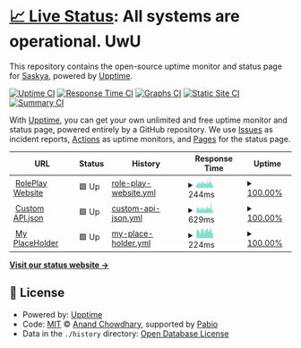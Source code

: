 # [📈 Live Status](https://status.e-girl.eu.org): <!--live status--> **All systems are operational. UwU**

This repository contains the open-source uptime monitor and status page for [Saskya](https://byfrench.github.io), powered by [Upptime](https://github.com/upptime/upptime).

[![Uptime CI](https://github.com/byFrench/status-uptime/workflows/Uptime%20CI/badge.svg)](https://github.com/byFrench/status-uptime/actions?query=workflow%3A%22Uptime+CI%22)
[![Response Time CI](https://github.com/byFrench/status-uptime/workflows/Response%20Time%20CI/badge.svg)](https://github.com/byFrench/status-uptime/actions?query=workflow%3A%22Response+Time+CI%22)
[![Graphs CI](https://github.com/byFrench/status-uptime/workflows/Graphs%20CI/badge.svg)](https://github.com/byFrench/status-uptime/actions?query=workflow%3A%22Graphs+CI%22)
[![Static Site CI](https://github.com/byFrench/status-uptime/workflows/Static%20Site%20CI/badge.svg)](https://github.com/byFrench/status-uptime/actions?query=workflow%3A%22Static+Site+CI%22)
[![Summary CI](https://github.com/byFrench/status-uptime/workflows/Summary%20CI/badge.svg)](https://github.com/byFrench/status-uptime/actions?query=workflow%3A%22Summary+CI%22)

With [Upptime](https://upptime.js.org), you can get your own unlimited and free uptime monitor and status page, powered entirely by a GitHub repository. We use [Issues](https://github.com/byFrench/status-uptime/issues) as incident reports, [Actions](https://github.com/byFrench/status-uptime/actions) as uptime monitors, and [Pages](https://status.e-girl.eu.org) for the status page.

<!--start: status pages-->
<!-- This summary is generated by Upptime (https://github.com/upptime/upptime) -->
<!-- Do not edit this manually, your changes will be overwritten -->
<!-- prettier-ignore -->
| URL | Status | History | Response Time | Uptime |
| --- | ------ | ------- | ------------- | ------ |
| <img alt="" src="https://status.e-girl.eu.org/custom/img/status_favicon/roleplay.ico" height="13"> [RolePlay Website](https://rp.french.eu.org/ping) | 🟩 Up | [role-play-website.yml](https://github.com/byFrench/status-uptime/commits/HEAD/history/role-play-website.yml) | <details><summary><img alt="Response time graph" src="./graphs/role-play-website/response-time-week.png" height="20"> 244ms</summary><br><a href="https://status.e-girl.eu.org/history/role-play-website"><img alt="Response time 244" src="https://img.shields.io/endpoint?url=https%3A%2F%2Fraw.githubusercontent.com%2FbyFrench%2Fstatus-uptime%2FHEAD%2Fapi%2Frole-play-website%2Fresponse-time.json"></a><br><a href="https://status.e-girl.eu.org/history/role-play-website"><img alt="24-hour response time 246" src="https://img.shields.io/endpoint?url=https%3A%2F%2Fraw.githubusercontent.com%2FbyFrench%2Fstatus-uptime%2FHEAD%2Fapi%2Frole-play-website%2Fresponse-time-day.json"></a><br><a href="https://status.e-girl.eu.org/history/role-play-website"><img alt="7-day response time 244" src="https://img.shields.io/endpoint?url=https%3A%2F%2Fraw.githubusercontent.com%2FbyFrench%2Fstatus-uptime%2FHEAD%2Fapi%2Frole-play-website%2Fresponse-time-week.json"></a><br><a href="https://status.e-girl.eu.org/history/role-play-website"><img alt="30-day response time 244" src="https://img.shields.io/endpoint?url=https%3A%2F%2Fraw.githubusercontent.com%2FbyFrench%2Fstatus-uptime%2FHEAD%2Fapi%2Frole-play-website%2Fresponse-time-month.json"></a><br><a href="https://status.e-girl.eu.org/history/role-play-website"><img alt="1-year response time 244" src="https://img.shields.io/endpoint?url=https%3A%2F%2Fraw.githubusercontent.com%2FbyFrench%2Fstatus-uptime%2FHEAD%2Fapi%2Frole-play-website%2Fresponse-time-year.json"></a></details> | <details><summary><a href="https://status.e-girl.eu.org/history/role-play-website">100.00%</a></summary><a href="https://status.e-girl.eu.org/history/role-play-website"><img alt="All-time uptime 100.00%" src="https://img.shields.io/endpoint?url=https%3A%2F%2Fraw.githubusercontent.com%2FbyFrench%2Fstatus-uptime%2FHEAD%2Fapi%2Frole-play-website%2Fuptime.json"></a><br><a href="https://status.e-girl.eu.org/history/role-play-website"><img alt="24-hour uptime 100.00%" src="https://img.shields.io/endpoint?url=https%3A%2F%2Fraw.githubusercontent.com%2FbyFrench%2Fstatus-uptime%2FHEAD%2Fapi%2Frole-play-website%2Fuptime-day.json"></a><br><a href="https://status.e-girl.eu.org/history/role-play-website"><img alt="7-day uptime 100.00%" src="https://img.shields.io/endpoint?url=https%3A%2F%2Fraw.githubusercontent.com%2FbyFrench%2Fstatus-uptime%2FHEAD%2Fapi%2Frole-play-website%2Fuptime-week.json"></a><br><a href="https://status.e-girl.eu.org/history/role-play-website"><img alt="30-day uptime 100.00%" src="https://img.shields.io/endpoint?url=https%3A%2F%2Fraw.githubusercontent.com%2FbyFrench%2Fstatus-uptime%2FHEAD%2Fapi%2Frole-play-website%2Fuptime-month.json"></a><br><a href="https://status.e-girl.eu.org/history/role-play-website"><img alt="1-year uptime 100.00%" src="https://img.shields.io/endpoint?url=https%3A%2F%2Fraw.githubusercontent.com%2FbyFrench%2Fstatus-uptime%2FHEAD%2Fapi%2Frole-play-website%2Fuptime-year.json"></a></details>
| <img alt="" src="https://status.e-girl.eu.org/custom/img/status_favicon/api.ico" height="13"> [Custom API.json](https://api.french.qc.lu/ping) | 🟩 Up | [custom-api-json.yml](https://github.com/byFrench/status-uptime/commits/HEAD/history/custom-api-json.yml) | <details><summary><img alt="Response time graph" src="./graphs/custom-api-json/response-time-week.png" height="20"> 629ms</summary><br><a href="https://status.e-girl.eu.org/history/custom-api-json"><img alt="Response time 629" src="https://img.shields.io/endpoint?url=https%3A%2F%2Fraw.githubusercontent.com%2FbyFrench%2Fstatus-uptime%2FHEAD%2Fapi%2Fcustom-api-json%2Fresponse-time.json"></a><br><a href="https://status.e-girl.eu.org/history/custom-api-json"><img alt="24-hour response time 638" src="https://img.shields.io/endpoint?url=https%3A%2F%2Fraw.githubusercontent.com%2FbyFrench%2Fstatus-uptime%2FHEAD%2Fapi%2Fcustom-api-json%2Fresponse-time-day.json"></a><br><a href="https://status.e-girl.eu.org/history/custom-api-json"><img alt="7-day response time 629" src="https://img.shields.io/endpoint?url=https%3A%2F%2Fraw.githubusercontent.com%2FbyFrench%2Fstatus-uptime%2FHEAD%2Fapi%2Fcustom-api-json%2Fresponse-time-week.json"></a><br><a href="https://status.e-girl.eu.org/history/custom-api-json"><img alt="30-day response time 629" src="https://img.shields.io/endpoint?url=https%3A%2F%2Fraw.githubusercontent.com%2FbyFrench%2Fstatus-uptime%2FHEAD%2Fapi%2Fcustom-api-json%2Fresponse-time-month.json"></a><br><a href="https://status.e-girl.eu.org/history/custom-api-json"><img alt="1-year response time 629" src="https://img.shields.io/endpoint?url=https%3A%2F%2Fraw.githubusercontent.com%2FbyFrench%2Fstatus-uptime%2FHEAD%2Fapi%2Fcustom-api-json%2Fresponse-time-year.json"></a></details> | <details><summary><a href="https://status.e-girl.eu.org/history/custom-api-json">100.00%</a></summary><a href="https://status.e-girl.eu.org/history/custom-api-json"><img alt="All-time uptime 100.00%" src="https://img.shields.io/endpoint?url=https%3A%2F%2Fraw.githubusercontent.com%2FbyFrench%2Fstatus-uptime%2FHEAD%2Fapi%2Fcustom-api-json%2Fuptime.json"></a><br><a href="https://status.e-girl.eu.org/history/custom-api-json"><img alt="24-hour uptime 100.00%" src="https://img.shields.io/endpoint?url=https%3A%2F%2Fraw.githubusercontent.com%2FbyFrench%2Fstatus-uptime%2FHEAD%2Fapi%2Fcustom-api-json%2Fuptime-day.json"></a><br><a href="https://status.e-girl.eu.org/history/custom-api-json"><img alt="7-day uptime 100.00%" src="https://img.shields.io/endpoint?url=https%3A%2F%2Fraw.githubusercontent.com%2FbyFrench%2Fstatus-uptime%2FHEAD%2Fapi%2Fcustom-api-json%2Fuptime-week.json"></a><br><a href="https://status.e-girl.eu.org/history/custom-api-json"><img alt="30-day uptime 100.00%" src="https://img.shields.io/endpoint?url=https%3A%2F%2Fraw.githubusercontent.com%2FbyFrench%2Fstatus-uptime%2FHEAD%2Fapi%2Fcustom-api-json%2Fuptime-month.json"></a><br><a href="https://status.e-girl.eu.org/history/custom-api-json"><img alt="1-year uptime 100.00%" src="https://img.shields.io/endpoint?url=https%3A%2F%2Fraw.githubusercontent.com%2FbyFrench%2Fstatus-uptime%2FHEAD%2Fapi%2Fcustom-api-json%2Fuptime-year.json"></a></details>
| <img alt="" src="https://status.e-girl.eu.org/custom/img/status_favicon/placeholder.ico" height="13"> [My PlaceHolder](https://placeholder.french.eu.org/ping) | 🟩 Up | [my-place-holder.yml](https://github.com/byFrench/status-uptime/commits/HEAD/history/my-place-holder.yml) | <details><summary><img alt="Response time graph" src="./graphs/my-place-holder/response-time-week.png" height="20"> 224ms</summary><br><a href="https://status.e-girl.eu.org/history/my-place-holder"><img alt="Response time 224" src="https://img.shields.io/endpoint?url=https%3A%2F%2Fraw.githubusercontent.com%2FbyFrench%2Fstatus-uptime%2FHEAD%2Fapi%2Fmy-place-holder%2Fresponse-time.json"></a><br><a href="https://status.e-girl.eu.org/history/my-place-holder"><img alt="24-hour response time 228" src="https://img.shields.io/endpoint?url=https%3A%2F%2Fraw.githubusercontent.com%2FbyFrench%2Fstatus-uptime%2FHEAD%2Fapi%2Fmy-place-holder%2Fresponse-time-day.json"></a><br><a href="https://status.e-girl.eu.org/history/my-place-holder"><img alt="7-day response time 224" src="https://img.shields.io/endpoint?url=https%3A%2F%2Fraw.githubusercontent.com%2FbyFrench%2Fstatus-uptime%2FHEAD%2Fapi%2Fmy-place-holder%2Fresponse-time-week.json"></a><br><a href="https://status.e-girl.eu.org/history/my-place-holder"><img alt="30-day response time 224" src="https://img.shields.io/endpoint?url=https%3A%2F%2Fraw.githubusercontent.com%2FbyFrench%2Fstatus-uptime%2FHEAD%2Fapi%2Fmy-place-holder%2Fresponse-time-month.json"></a><br><a href="https://status.e-girl.eu.org/history/my-place-holder"><img alt="1-year response time 224" src="https://img.shields.io/endpoint?url=https%3A%2F%2Fraw.githubusercontent.com%2FbyFrench%2Fstatus-uptime%2FHEAD%2Fapi%2Fmy-place-holder%2Fresponse-time-year.json"></a></details> | <details><summary><a href="https://status.e-girl.eu.org/history/my-place-holder">100.00%</a></summary><a href="https://status.e-girl.eu.org/history/my-place-holder"><img alt="All-time uptime 100.00%" src="https://img.shields.io/endpoint?url=https%3A%2F%2Fraw.githubusercontent.com%2FbyFrench%2Fstatus-uptime%2FHEAD%2Fapi%2Fmy-place-holder%2Fuptime.json"></a><br><a href="https://status.e-girl.eu.org/history/my-place-holder"><img alt="24-hour uptime 100.00%" src="https://img.shields.io/endpoint?url=https%3A%2F%2Fraw.githubusercontent.com%2FbyFrench%2Fstatus-uptime%2FHEAD%2Fapi%2Fmy-place-holder%2Fuptime-day.json"></a><br><a href="https://status.e-girl.eu.org/history/my-place-holder"><img alt="7-day uptime 100.00%" src="https://img.shields.io/endpoint?url=https%3A%2F%2Fraw.githubusercontent.com%2FbyFrench%2Fstatus-uptime%2FHEAD%2Fapi%2Fmy-place-holder%2Fuptime-week.json"></a><br><a href="https://status.e-girl.eu.org/history/my-place-holder"><img alt="30-day uptime 100.00%" src="https://img.shields.io/endpoint?url=https%3A%2F%2Fraw.githubusercontent.com%2FbyFrench%2Fstatus-uptime%2FHEAD%2Fapi%2Fmy-place-holder%2Fuptime-month.json"></a><br><a href="https://status.e-girl.eu.org/history/my-place-holder"><img alt="1-year uptime 100.00%" src="https://img.shields.io/endpoint?url=https%3A%2F%2Fraw.githubusercontent.com%2FbyFrench%2Fstatus-uptime%2FHEAD%2Fapi%2Fmy-place-holder%2Fuptime-year.json"></a></details>

<!--end: status pages-->

[**Visit our status website →**](https://status.e-girl.eu.org)

## 📄 License

- Powered by: [Upptime](https://github.com/upptime/upptime)
- Code: [MIT](./LICENSE) © [Anand Chowdhary](https://anandchowdhary.com), supported by [Pabio](https://pabio.com)
- Data in the `./history` directory: [Open Database License](https://opendatacommons.org/licenses/odbl/1-0/)
